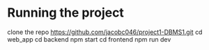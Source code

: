 # Running the project
clone the repo https://github.com/jacobc046/project1-DBMS1.git
cd web_app
cd backend 
npm start
cd frontend 
npm run dev